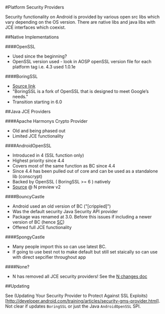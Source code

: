 #Platform Security Providers

Security functionality on Android is provided by various open src libs which vary depending on the OS version. There are native libs and java libs with JCE interfaces which coexist. 

##Native Implementations

####OpenSSL

- Used since the beginning?
- OpenSSL version used - look in AOSP openSSL version file for each platform tag i.e. 4.3 used 1.0.1e
	
####BoringSSL

- [Source link](https://boringssl.googlesource.com/boringssl/)		
- "BoringSSL is a fork of OpenSSL that is designed to meet Google’s needs."
- Transition starting in 6.0

##Java JCE Providers

####Apache Harmonys Crypto Provider
		
- Old and being phased out
- Limited JCE functionality

####AndroidOpenSSL

- Introduced in 4 (SSL function only)
- Highest priority since 4.4
- Covers most of the same function as BC since 4.4
- Since 4.4 has been pulled out of core and can be used as a standalone lib (conscrypt)
- Backed by OpenSSL ( BoringSSL >= 6 ) natively
- [Source](https://android.googlesource.com/platform/external/conscrypt/+/android-n-preview-2/src/main/java/org/conscrypt/OpenSSLProvider.java) @ N preview v2

####BouncyCastle

- Android used an old version of BC ("[crippled]")
- Was the default security Java Security API provider
- Package was renamed at 3.0. Before this issues if including a newer version of BC (hence [SC](https://rtyley.github.io/spongycastle/))
- Offered full JCE functionality

####SpongyCastle

- Many people import this so can use latest BC. 
- If going to use best not to make default but still set staically so can use with direct sepcifier throughout app

####None?

- N has removed all JCE security providers! See the [N changes doc](https://github.com/doridori/Android-Security-Reference/blob/master/changes/N.md)

##Updating

See (Updating Your Security Provider to Protect Against SSL Exploits)[http://developer.android.com/training/articles/security-gms-provider.html]. Not clear if updates `BoringSSL` or just the Java `AndroidOpenSSL` SPI. 


